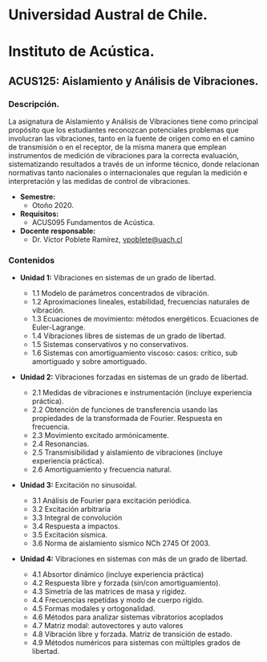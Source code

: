 # Universidad Austral de Chile.
# Instituto de Acústica.
## ACUS125: Aislamiento y Análisis de Vibraciones.
### Descripción.
La asignatura de Aislamiento y Análisis de Vibraciones tiene como principal propósito que los estudiantes reconozcan potenciales problemas que involucran las vibraciones, tanto en la fuente de origen como en el camino de transmisión o en el receptor, de la misma manera que emplean instrumentos de medición de vibraciones para la correcta evaluación, sistematizando resultados a través de un informe técnico, donde relacionan normativas tanto nacionales o internacionales que regulan la medición e interpretación y las medidas de control de vibraciones.
* **Semestre:** 
  + Otoño 2020. 
* **Requisitos:** 
  + ACUS095 Fundamentos de Acústica.
* **Docente responsable:** 
  + Dr. Víctor Poblete Ramírez, vpoblete@uach.cl 
### Contenidos
* **Unidad 1:** Vibraciones en sistemas de un grado de libertad.

  + 1.1 Modelo de parámetros concentrados de vibración.
  + 1.2 Aproximaciones lineales, estabilidad, frecuencias naturales de vibración.
  + 1.3 Ecuaciones de movimiento: métodos energéticos. Ecuaciones de Euler-Lagrange.
  + 1.4 Vibraciones libres de sistemas de un grado de libertad.
  + 1.5 Sistemas conservativos y no conservativos.
  + 1.6 Sistemas con amortiguamiento viscoso: casos: crítico, sub amortiguado y sobre amortiguado.

* **Unidad 2:** Vibraciones forzadas en sistemas de un grado de libertad.
  + 2.1 Medidas de vibraciones e instrumentación (incluye experiencia práctica).
  + 2.2 Obtención de funciones de transferencia usando las propiedades de la transformada de Fourier. Respuesta en frecuencia.
  + 2.3 Movimiento excitado armónicamente.
  + 2.4 Resonancias. 
  + 2.5 Transmisibilidad y aislamiento de vibraciones (incluye experiencia práctica).
  + 2.6 Amortiguamiento y frecuencia natural.
  
* **Unidad 3:** Excitación no sinusoidal.
  + 3.1 Análisis de Fourier para excitación periódica.
  + 3.2 Excitación arbitraria
  + 3.3 Integral de convolución
  + 3.4 Respuesta a impactos.
  + 3.5 Excitación sísmica.
  + 3.6 Norma de aislamiento sísmico NCh  2745  Of  2003.

* **Unidad 4:** Vibraciones en sistemas con más de un grado de libertad.
  + 4.1 Absortor dinámico (incluye experiencia práctica)
  + 4.2 Respuesta libre y forzada (sin/con amortiguamiento).
  + 4.3 Simetría de las matrices de masa y rigidez.
  + 4.4 Frecuencias repetidas y modo de cuerpo rígido. 
  + 4.5 Formas modales y ortogonalidad.
  + 4.6 Métodos para analizar sistemas vibratorios acoplados 
  + 4.7 Matriz modal: autovectores y auto valores 
  + 4.8 Vibración libre y forzada. Matriz de transición de estado. 
  + 4.9 Métodos numéricos para sistemas con múltiples grados de libertad.
